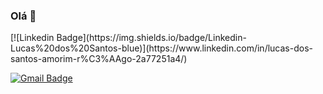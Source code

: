 ### Olá 👋

<!--
**lucass235/lucass235** is a ✨ _special_ ✨ repository because its `README.md` (this file) appears on your GitHub profile.

- 📫 Entre em contato: ...
-->[![Linkedin Badge](https://img.shields.io/badge/Linkedin-Lucas%20dos%20Santos-blue)](https://www.linkedin.com/in/lucas-dos-santos-amorim-r%C3%AAgo-2a77251a4/)
[![Gmail Badge](https://img.shields.io/badge/Gmail-lucass235%40gmail.com-red)](mailto:lucass235@gmail.com)
